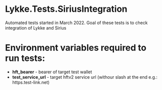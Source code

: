 # Lykke.Tests.SiriusIntegration
Automated tests started in  March 2022. Goal of these tests is to check integration of Lykke and Sirius

# Environment variables required to run tests:
- **hft_bearer** - bearer of target test wallet 
- **test_service_url** - target hftv2 service url (withour slash at the end  e.g.: https.test-link.net)